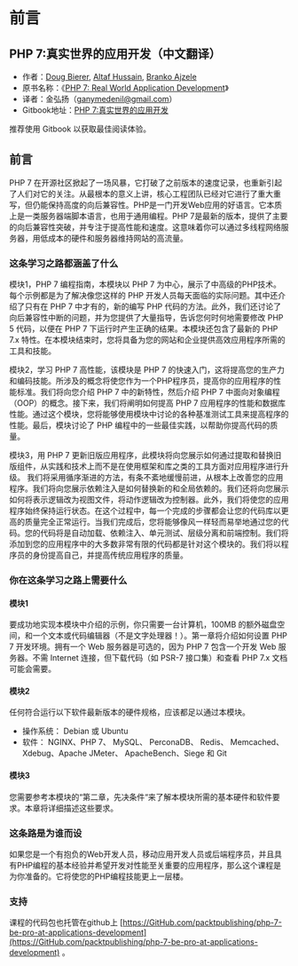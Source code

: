 # 前言

## PHP 7:真实世界的应用开发（中文翻译）

* 作者：[Doug Bierer](https://learning.oreilly.com/search/?query=author%3A%22Doug%20Bierer%22&sort=relevance&highlight=true), [Altaf Hussain](https://learning.oreilly.com/search/?query=author%3A%22Altaf%20Hussain%22&sort=relevance&highlight=true), [Branko Ajzele](https://learning.oreilly.com/search/?query=author%3A%22Branko%20Ajzele%22&sort=relevance&highlight=true)
* 原书名称：《[PHP 7: Real World Application Development](https://www.packtpub.com/php-7-real-world-application-development)》
* 译者：金弘扬（[ganymedenil@gmail.com](mailto:ganymedenil@gmail.com)）
* Gitbook地址：[PHP 7:真实世界的应用开发](https://ganymedenil.gitbook.io/php-7/)

推荐使用 Gitbook 以获取最佳阅读体验。

## 前言

PHP 7 在开源社区掀起了一场风暴，它打破了之前版本的速度记录，也重新引起了人们对它的关注。从最根本的意义上讲，核心工程团队已经对它进行了重大重写，但仍能保持高度的向后兼容性。PHP是一门开发Web应用的好语言。它本质上是一类服务器端脚本语言，也用于通用编程。PHP 7是最新的版本，提供了主要的向后兼容性突破，并专注于提高性能和速度。这意味着你可以通过多线程网络服务器，用低成本的硬件和服务器维持网站的高流量。

### 这条学习之路都涵盖了什么

模块1，PHP 7 编程指南，本模块以 PHP 7 为中心，展示了中高级的PHP技术。每个示例都是为了解决像您这样的 PHP 开发人员每天面临的实际问题。其中还介绍了只有在 PHP 7 中才有的，新的编写 PHP 代码的方法。此外，我们还讨论了向后兼容性中断的问题，并为您提供了大量指导，告诉您何时何地需要修改 PHP 5 代码，以便在 PHP 7 下运行时产生正确的结果。本模块还包含了最新的 PHP 7.x 特性。在本模块结束时，您将具备为您的网站和企业提供高效应用程序所需的工具和技能。

模块2，学习 PHP 7 高性能，该模块是 PHP 7 的快速入门，这将提高您的生产力和编码技能。所涉及的概念将使您作为一个PHP程序员，提高你的应用程序的性能标准。我们将向您介绍 PHP 7 中的新特性，然后介绍 PHP 7 中面向对象编程（OOP）的概念。接下来，我们将阐明如何提高 PHP 7 应用程序的性能和数据库性能。通过这个模块，您将能够使用模块中讨论的各种基准测试工具来提高程序的性能。最后，模块讨论了 PHP 编程中的一些最佳实践，以帮助你提高代码的质量。

模块3，用 PHP 7 更新旧版应用程序，此模块将向您展示如何通过提取和替换旧版组件，从实践和技术上而不是在使用框架和库之类的工具方面对应用程序进行升级。 我们将采用循序渐进的方法，有条不紊地缓慢前进，从根本上改善您的应用程序。我们将向您展示依赖注入是如何替换新的和全局依赖的。我们还将向您展示如何将表示逻辑改为视图文件，将动作逻辑改为控制器。此外，我们将使您的应用程序始终保持运行状态。在这个过程中，每一个完成的步骤都会让您的代码库以更高的质量完全正常运行。当我们完成后，您将能够像风一样轻而易举地通过您的代码。您的代码将是自动加载、依赖注入、单元测试、层级分离和前端控制。我们将添加到您的应用程序中的大多数非常有限的代码都是针对这个模块的。我们将以程序员的身份提高自己，并提高传统应用程序的质量。

### 你在这条学习之路上需要什么

#### 模块1

要成功地实现本模块中介绍的示例，你只需要一台计算机，100MB 的额外磁盘空间，和一个文本或代码编辑器（不是文字处理器！）。第一章将介绍如何设置 PHP 7 开发环境。拥有一个 Web 服务器是可选的，因为 PHP 7 包含一个开发 Web 服务器。不需 Internet 连接，但下载代码（如 PSR-7 接口集）和查看 PHP 7.x 文档可能会需要。

#### 模块2

任何符合运行以下软件最新版本的硬件规格，应该都足以通过本模块。

* 操作系统： Debian 或 Ubuntu
* 软件： NGINX、PHP 7、 MySQL、 PerconaDB、 Redis、 Memcached、 Xdebug、Apache JMeter、 ApacheBench、Siege 和 Git

#### 模块3

您需要参考本模块的“第二章，先决条件“来了解本模块所需的基本硬件和软件要求。本章将详细描述这些要求。

### 这条路是为谁而设

如果您是一个有抱负的Web开发人员，移动应用开发人员或后端程序员，并且具有PHP编程的基本经验并希望开发对性能至关重要的应用程序，那么这个课程是为你准备的。它将使您的PHP编程技能更上一层楼。

### 支持

课程的代码包也托管在github上  [https://GitHub.com/packtpublishing/php-7-be-pro-at-applications-development](https://GitHub.com/packtpublishing/php-7-be-pro-at-applications-development) 。



